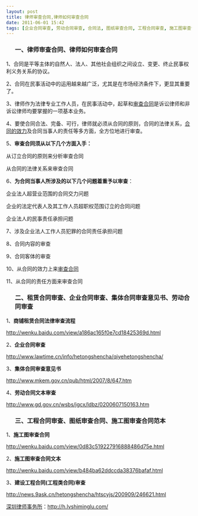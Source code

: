```yaml
---
layout: post
title: 律师审查合同,律师如何审查合同
date: 2011-06-01 15:42
tags: [企业合同审查, 劳动合同审查, 合同法, 图纸审查合同, 工程合同审查, 施工图审查合同范本, 深圳合同纠纷律师, 租赁合同审查, 集体合同审查意见书]
---
```

<ol>
<h3>一、律师审查合同、律师如何审查合同</h3>
</ol>
1、合同是平等主体的自然人、法人、其他社会组织之间设立、变更、终止民事权利义务关系的协议。

2、合同在民事活动中的运用越来越广泛，尤其是在市场经济条件下，更显其重要了。

3、律师作为法律专业工作人员，在民事活动中，起草和<a href="http://h.lvshiminglu.com/law/736.html" target="_blank">审查合同</a>是诉讼律师和非诉讼律师均要掌握的一项基本业务。

4、要使合同合法、完备、可行，律师就必须从合同的原则，合同的法律关系，<a href="http://h.lvshiminglu.com/law/703.html" target="_blank">合同的效力</a>及合同当事人的责任等多方面，全方位地进行审查。

5、<strong>审查合同须从以下几个方面入手：</strong>

从订立合同的原则来分析审查合同

从合同的法律关系来审查合同

6、<strong>为合同当事人所涉及的以下几个问题着重予以审查</strong>：

企业法人超营业范围的合同交力问题

企业的法定代表人及其工作人员超职权范围订立的合同问题

企业法人的民事责任承担问题

7、涉及企业法人工作人员犯罪的合同责任承担问题

8、合同内容的审查

9、合同客体的审查

10、从合同的效力上来<a href="http://h.lvshiminglu.com/law/738.html" target="_blank">审查合同</a>

11、从合同的责任方面来审查合同
<ol>
<h3>二、租赁合同审查、企业合同审查、集体合同审查意见书、劳动合同审查</h3>
</ol>
1、<strong>商铺租赁合同法律审查流程</strong>

<a href="http://wenku.baidu.com/view/a186ac165f0e7cd18425369d.html" target="_blank">http://wenku.baidu.com/view/a186ac165f0e7cd18425369d.html</a>

2、<strong>企业合同审查</strong>

<a href="http://www.lawtime.cn/info/hetongshencha/qiyehetongshencha/" target="_blank">http://www.lawtime.cn/info/hetongshencha/qiyehetongshencha/</a>

3、<strong>集体合同审查意见书</strong>

<a href="http://www.mkem.gov.cn/pub/html/2007/8/647.htm" target="_blank">http://www.mkem.gov.cn/pub/html/2007/8/647.htm</a>

4、<strong>劳动合同文本审查</strong>

<a href="http://www.gd.gov.cn/wsbs/jgcx/ldbz/0200607150163.htm" target="_blank">http://www.gd.gov.cn/wsbs/jgcx/ldbz/0200607150163.htm</a>
<ol>
<h3>三、工程合同审查、图纸审查合同、施工图审查合同范本</h3>
</ol>
1、<strong>施工图审查合同</strong>

<a href="http://wenku.baidu.com/view/0d83c519227916888486d75e.html" target="_blank">http://wenku.baidu.com/view/0d83c519227916888486d75e.html</a>

2、<strong>施工图审查合同文本</strong>

<a href="http://wenku.baidu.com/view/b484ba62ddccda38376bafaf.html" target="_blank">http://wenku.baidu.com/view/b484ba62ddccda38376bafaf.html</a>

3、<strong>建设工程合同(工程类合同)审查</strong>

<a href="http://news.9ask.cn/hetongshencha/htscyjs/200909/246621.html" target="_blank">http://news.9ask.cn/hetongshencha/htscyjs/200909/246621.html</a>

<a href="http://h.lvshiminglu.com/">深圳律师事务所</a>：<a href="http://h.lvshiminglu.com/">http://h.lvshiminglu.com/</a>

